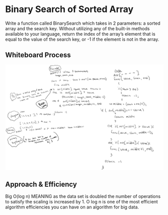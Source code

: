 # Binary Search of Sorted Array

Write a function called BinarySearch which takes in 2 parameters: a sorted array and the search key. Without utilizing any of the built-in methods available to your language, return the index of the array’s element that is equal to the value of the search key, or -1 if the element is not in the array.

## Whiteboard Process

![Solution of O9log n)](../assets/binarysearchrecursive.png)

## Approach & Efficiency

Big O(log n) MEANING as the data set is doubled the number of operations to satisfy the scaling is increased by 1. O log n is one of the most efficient algorithm efficiencies you can have on an algorithm for big data.